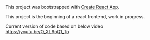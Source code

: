 This project was bootstrapped with [Create React App](https://github.com/facebook/create-react-app).

This project is the beginning of a react frontend, work in progress.

Current version of code based on below video https://youtu.be/O_XL9oQ1_To
